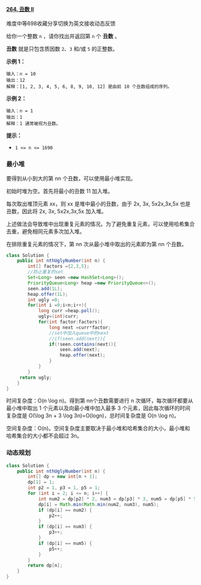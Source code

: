 #### [264. 丑数 II](https://leetcode-cn.com/problems/ugly-number-ii/)

难度中等698收藏分享切换为英文接收动态反馈

给你一个整数 `n` ，请你找出并返回第 `n` 个 **丑数** 。

**丑数** 就是只包含质因数 `2`、`3` 和/或 `5` 的正整数。

 

**示例 1：**

```
输入：n = 10
输出：12
解释：[1, 2, 3, 4, 5, 6, 8, 9, 10, 12] 是由前 10 个丑数组成的序列。
```

**示例 2：**

```
输入：n = 1
输出：1
解释：1 通常被视为丑数。
```

 

**提示：**

- `1 <= n <= 1690`

### 最小堆

要得到从小到大的第 nn 个丑数，可以使用最小堆实现。

初始时堆为空。首先将最小的丑数 11 加入堆。

每次取出堆顶元素 xx，则 xx 是堆中最小的丑数，由于 2x, 3x, 5x2x,3x,5x 也是丑数，因此将 2x, 3x, 5x2x,3x,5x 加入堆。

上述做法会导致堆中出现重复元素的情况。为了避免重复元素，可以使用哈希集合去重，避免相同元素多次加入堆。

在排除重复元素的情况下，第 nn 次从最小堆中取出的元素即为第 nn 个丑数。

```java
class Solution {
    public int nthUglyNumber(int n) {
        int[] factors ={2,3,5};
        //防止重复的set
        Set<Long> seen =new HashSet<Long>();
        PriorityQueue<Long> heap =new PriorityQueue<>();
        seen.add(1L);
        heap.offer(1L);
        int ugly =0;
        for(int i =0;i<n;i++){
            long curr =heap.poll();
            ugly=(int)curr;
            for(int factor:factors){
                long next =curr*factor;
                //set中加入queue中的next
                //if(seen.add(next)){
                if(!seen.contains(next)){
                    seen.add(next);
                    heap.offer(next);
                }
            }
        }
     return ugly;
    }
}
```

时间复杂度：O(n \log n)。得到第 nn个丑数需要进行 n 次循环，每次循环都要从最小堆中取出 1 个元素以及向最小堆中加入最多 3 个元素，因此每次循环的时间复杂度是 O(\log 3n + 3 \log 3n)=O(logn)，总时间复杂度是 O(n \log n)。

空间复杂度：O(n)。空间复杂度主要取决于最小堆和哈希集合的大小，最小堆和哈希集合的大小都不会超过 3n。

### 动态规划


	


```java
class Solution {
    public int nthUglyNumber(int n) {
        int[] dp = new int[n + 1];
        dp[1] = 1;
        int p2 = 1, p3 = 1, p5 = 1;
        for (int i = 2; i <= n; i++) {
            int num2 = dp[p2] * 2, num3 = dp[p3] * 3, num5 = dp[p5] * 5;
            dp[i] = Math.min(Math.min(num2, num3), num5);
            if (dp[i] == num2) {
                p2++;
            }
            if (dp[i] == num3) {
                p3++;
            }
            if (dp[i] == num5) {
                p5++;
            }
        }
        return dp[n];
    }
}


```

